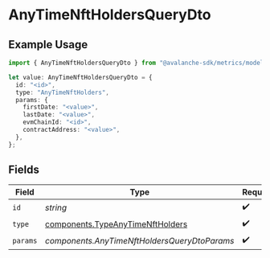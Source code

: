 # AnyTimeNftHoldersQueryDto

## Example Usage

```typescript
import { AnyTimeNftHoldersQueryDto } from "@avalanche-sdk/metrics/models/components";

let value: AnyTimeNftHoldersQueryDto = {
  id: "<id>",
  type: "AnyTimeNftHolders",
  params: {
    firstDate: "<value>",
    lastDate: "<value>",
    evmChainId: "<id>",
    contractAddress: "<value>",
  },
};
```

## Fields

| Field                                                                                | Type                                                                                 | Required                                                                             | Description                                                                          |
| ------------------------------------------------------------------------------------ | ------------------------------------------------------------------------------------ | ------------------------------------------------------------------------------------ | ------------------------------------------------------------------------------------ |
| `id`                                                                                 | *string*                                                                             | :heavy_check_mark:                                                                   | N/A                                                                                  |
| `type`                                                                               | [components.TypeAnyTimeNftHolders](../../models/components/typeanytimenftholders.md) | :heavy_check_mark:                                                                   | N/A                                                                                  |
| `params`                                                                             | *components.AnyTimeNftHoldersQueryDtoParams*                                         | :heavy_check_mark:                                                                   | N/A                                                                                  |